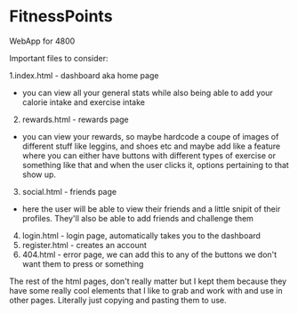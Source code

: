 # FitnessPoints
WebApp for 4800

Important files to consider:

1.index.html - dashboard aka home page 
  - you can view all your general stats while also being able to add your calorie intake and exercise intake
  
2. rewards.html - rewards page
  - you can view your rewards, so maybe hardcode a coupe of images of different stuff like leggins, and shoes etc and maybe add like a feature where you can either have buttons with different types of exercise or something like that and when the user clicks it, options pertaining to that show up. 
  
3. social.html - friends page
  - here the user will be able to view their friends and a little snipit of their profiles. They'll also be able to add friends and challenge them 
  
4. login.html - login page, automatically takes you to the dashboard
5. register.html - creates an account 
6. 404.html - error page, we can add this to any of the buttons we don't want them to press or something

The rest of the html pages, don't really matter but I kept them because they have some really cool elements that I like to grab and work with and use in other pages. Literally just copying and pasting them to use. 
